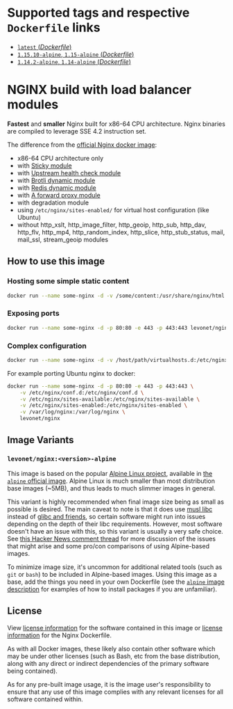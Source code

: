 # Supported tags and respective `Dockerfile` links

- [`latest` (*Dockerfile*)](https://github.com/levonet/docker-nginx/blob/master/Dockerfile)
- [`1.15.10-alpine`, `1.15-alpine` (*Dockerfile*)](https://github.com/levonet/docker-nginx/blob/v1.15.10/Dockerfile)
- [`1.14.2-alpine`, `1.14-alpine` (*Dockerfile*)](https://github.com/levonet/docker-nginx/blob/v1.14.2/Dockerfile)

# NGINX build with load balancer modules

**Fastest** and **smaller** Nginx built for x86-64 CPU architecture.
Nginx binaries are compiled to leverage SSE 4.2 instruction set.

The difference from the [official Nginx docker image](https://hub.docker.com/_/nginx):

- x86-64 CPU architecture only
- with [Sticky module](https://bitbucket.org/nginx-goodies/nginx-sticky-module-ng)
- with [Upstream health check module](https://github.com/2Fast2BCn/nginx_upstream_check_module#readme)
- with [Brotli dynamic module](https://github.com/google/ngx_brotli#readme)
- with [Redis dynamic module](https://www.nginx.com/resources/wiki/modules/redis/)
- with [A forward proxy module](https://github.com/chobits/ngx_http_proxy_connect_module)
- with degradation module
- using `/etc/nginx/sites-enabled/` for virtual host configuration (like Ubuntu)
- without http_xslt, http_image_filter, http_geoip, http_sub, http_dav, http_flv, http_mp4, http_random_index, http_slice, http_stub_status, mail, mail_ssl, stream_geoip modules

## How to use this image

### Hosting some simple static content

```sh
docker run --name some-nginx -d -v /some/content:/usr/share/nginx/html:ro levonet/nginx
```

### Exposing ports

```sh
docker run --name some-nginx -d -p 80:80 -e 443 -p 443:443 levonet/nginx
```

### Complex configuration

```sh
docker run --name some-nginx -d -v /host/path/virtualhosts.d:/etc/nginx/sites-enabled:ro levonet/nginx
```
For example porting Ubuntu nginx to docker:

```sh
docker run --name some-nginx -d -p 80:80 -e 443 -p 443:443 \
    -v /etc/nginx/conf.d:/etc/nginx/conf.d \
    -v /etc/nginx/sites-available:/etc/nginx/sites-available \
    -v /etc/nginx/sites-enabled:/etc/nginx/sites-enabled \
    -v /var/log/nginx:/var/log/nginx \
    levonet/nginx
```

## Image Variants

### `levonet/nginx:<version>-alpine`

This image is based on the popular [Alpine Linux project](http://alpinelinux.org/), available in [the `alpine` official image](https://hub.docker.com/_/alpine).
Alpine Linux is much smaller than most distribution base images (~5MB), and thus leads to much slimmer images in general.

This variant is highly recommended when final image size being as small as possible is desired. The main caveat to note is that it does use [musl libc](http://www.musl-libc.org/) instead of [glibc and friends](http://www.etalabs.net/compare_libcs.html), so certain software might run into issues depending on the depth of their libc requirements. However, most software doesn't have an issue with this, so this variant is usually a very safe choice.
See [this Hacker News comment thread](https://news.ycombinator.com/item?id=10782897) for more discussion of the issues that might arise and some pro/con comparisons of using Alpine-based images.

To minimize image size, it's uncommon for additional related tools (such as `git` or `bash`) to be included in Alpine-based images. Using this image as a base, add the things you need in your own Dockerfile (see the [`alpine` image description](https://hub.docker.com/_/alpine/) for examples of how to install packages if you are unfamiliar).

## License

View [license information](http://nginx.org/LICENSE) for the software contained in this image or [license information](https://github.com/levonet/docker-nginx/blob/master/LICENSE) for the Nginx Dockerfile.

As with all Docker images, these likely also contain other software which may be under other licenses (such as Bash, etc from the base distribution, along with any direct or indirect dependencies of the primary software being contained).

As for any pre-built image usage, it is the image user's responsibility to ensure that any use of this image complies with any relevant licenses for all software contained within.
